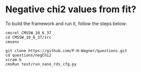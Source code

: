 # Negative chi2 values from fit?

To build the framework and run it, follow the steps below:

```
cmsrel CMSSW_10_6_37
cd CMSSW_10_6_37/src
cmsenv

git clone https://github.com/P-H-Wagner/questions.git
cd questions/negChi2
scram b
cmsRun test/run_nano_rds_cfg.py
```

